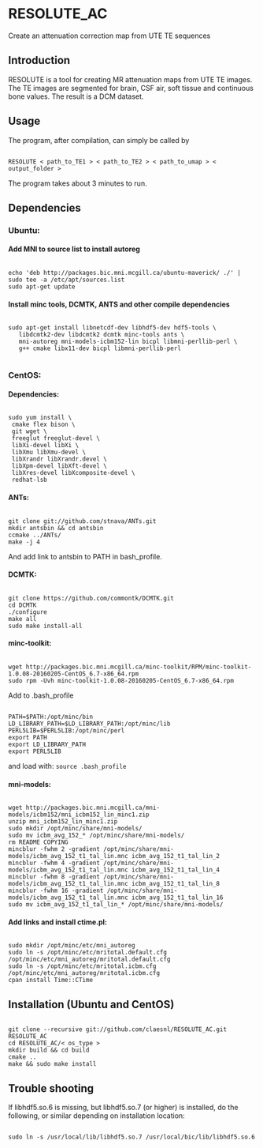 # RESOLUTE_AC
Create an attenuation correction map from UTE TE sequences

## Introduction
RESOLUTE is a tool for creating MR attenuation maps from UTE TE images.
The TE images are segmented for brain, CSF air, soft tissue and continuous bone values.
The result is a DCM dataset.

## Usage
The program, after compilation, can simply be called by
<pre><code>
RESOLUTE < path_to_TE1 > < path_to_TE2 > < path_to_umap > < output_folder >
</code></pre>
The program takes about 3 minutes to run.

## Dependencies

### Ubuntu:

#### Add MNI to source list to install autoreg
<pre><code>
echo 'deb http://packages.bic.mni.mcgill.ca/ubuntu-maverick/ ./' | sudo tee -a /etc/apt/sources.list
sudo apt-get update
</code></pre>

#### Install minc tools, DCMTK, ANTS and other compile dependencies
<pre><code>
sudo apt-get install libnetcdf-dev libhdf5-dev hdf5-tools \
   libdcmtk2-dev libdcmtk2 dcmtk minc-tools ants \
   mni-autoreg mni-models-icbm152-lin bicpl libmni-perllib-perl \
   g++ cmake libx11-dev bicpl libmni-perllib-perl
   </code></pre>

### CentOS:

#### Dependencies:
<pre><code>
sudo yum install \
 cmake flex bison \
 git wget \
 freeglut freeglut-devel \
 libXi-devel libXi \
 libXmu libXmu-devel \
 libXrandr libXrandr.devel \
 libXpm-devel libXft-devel \
 libXres-devel libXcomposite-devel \
 redhat-lsb
</code></pre>

#### ANTs:
<pre><code>
git clone git://github.com/stnava/ANTs.git
mkdir antsbin && cd antsbin
ccmake ../ANTs/
make -j 4
</code></pre>
And add link to antsbin to PATH in bash_profile.

#### DCMTK:
<pre><code>
git clone https://github.com/commontk/DCMTK.git
cd DCMTK
./configure
make all
sudo make install-all
</code></pre>

#### minc-toolkit:
<pre><code>
wget http://packages.bic.mni.mcgill.ca/minc-toolkit/RPM/minc-toolkit-1.0.08-20160205-CentOS_6.7-x86_64.rpm
sudo rpm -Uvh minc-toolkit-1.0.08-20160205-CentOS_6.7-x86_64.rpm
</code></pre>

Add to .bash_profile
<pre><code>
PATH=$PATH:/opt/minc/bin
LD_LIBRARY_PATH=$LD_LIBRARY_PATH:/opt/minc/lib
PERL5LIB=$PERL5LIB:/opt/minc/perl
export PATH
export LD_LIBRARY_PATH
export PERL5LIB
</code></pre>
and load with: `source .bash_profile`

#### mni-models:
<pre><code>
wget http://packages.bic.mni.mcgill.ca/mni-models/icbm152/mni_icbm152_lin_minc1.zip
unzip mni_icbm152_lin_minc1.zip
sudo mkdir /opt/minc/share/mni-models/
sudo mv icbm_avg_152_* /opt/minc/share/mni-models/
rm README COPYING
mincblur -fwhm 2 -gradient /opt/minc/share/mni-models/icbm_avg_152_t1_tal_lin.mnc icbm_avg_152_t1_tal_lin_2
mincblur -fwhm 4 -gradient /opt/minc/share/mni-models/icbm_avg_152_t1_tal_lin.mnc icbm_avg_152_t1_tal_lin_4
mincblur -fwhm 8 -gradient /opt/minc/share/mni-models/icbm_avg_152_t1_tal_lin.mnc icbm_avg_152_t1_tal_lin_8
mincblur -fwhm 16 -gradient /opt/minc/share/mni-models/icbm_avg_152_t1_tal_lin.mnc icbm_avg_152_t1_tal_lin_16
sudo mv icbm_avg_152_t1_tal_lin_* /opt/minc/share/mni-models/
</code></pre>

#### Add links and install ctime.pl:
<pre><code>
sudo mkdir /opt/minc/etc/mni_autoreg
sudo ln -s /opt/minc/etc/mritotal.default.cfg /opt/minc/etc/mni_autoreg/mritotal.default.cfg
sudo ln -s /opt/minc/etc/mritotal.icbm.cfg /opt/minc/etc/mni_autoreg/mritotal.icbm.cfg
cpan install Time::CTime
</code></pre>

## Installation (Ubuntu and CentOS)
<pre><code>
git clone --recursive git://github.com/claesnl/RESOLUTE_AC.git RESOLUTE_AC
cd RESOLUTE_AC/< os_type >
mkdir build && cd build
cmake ..
make && sudo make install
</code></pre>

## Trouble shooting
If libhdf5.so.6 is missing, but libhdf5.so.7 (or higher) is installed, do the following, or similar depending on installation location:
<pre><code>
sudo ln -s /usr/local/lib/libhdf5.so.7 /usr/local/bic/lib/libhdf5.so.6
</code></pre>
